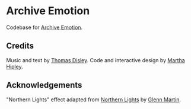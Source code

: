 # Archive Emotion

Codebase for [Archive Emotion](http://archive-emotion.xyz/).

## Credits

Music and text by [Thomas Disley](mailto:transmitter@archive-emotion.xyz).
Code and interactive design by [Martha Hipley](https://marthahipley.com/).

## Acknowledgements

"Northern Lights" effect adapted from [Northern Lights](https://codepen.io/jhereg00/pen/JKbQyR) by [Glenn Martin](https://codepen.io/jhereg00).

